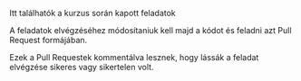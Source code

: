Itt találhatók a kurzus során kapott feladatok

A feladatok elvégzéséhez módosítaniuk kell majd a kódot és feladni azt Pull Request formájában.

Ezek a Pull Requestek kommentálva lesznek, hogy lássák a feladat elvégzése sikeres vagy sikertelen volt.